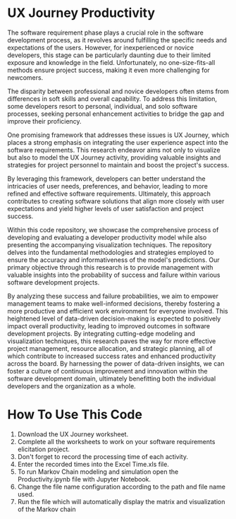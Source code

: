 # UX Journey Productivity
The software requirement phase plays a crucial role in the software development process, as it revolves around fulfilling the specific needs and expectations of the users. However, for inexperienced or novice developers, this stage can be particularly daunting due to their limited exposure and knowledge in the field. Unfortunately, no one-size-fits-all methods ensure project success, making it even more challenging for newcomers.

The disparity between professional and novice developers often stems from differences in soft skills and overall capability. To address this limitation, some developers resort to personal, individual, and solo software processes, seeking personal enhancement activities to bridge the gap and improve their proficiency.

One promising framework that addresses these issues is UX Journey, which places a strong emphasis on integrating the user experience aspect into the software requirements. This research endeavor aims not only to visualize but also to model the UX Journey activity, providing valuable insights and strategies for project personnel to maintain and boost the project's success.

By leveraging this framework, developers can better understand the intricacies of user needs, preferences, and behavior, leading to more refined and effective software requirements. Ultimately, this approach contributes to creating software solutions that align more closely with user expectations and yield higher levels of user satisfaction and project success.

Within this code repository, we showcase the comprehensive process of developing and evaluating a developer productivity model while also presenting the accompanying visualization techniques. The repository delves into the fundamental methodologies and strategies employed to ensure the accuracy and informativeness of the model's predictions. Our primary objective through this research is to provide management with valuable insights into the probability of success and failure within various software development projects.

By analyzing these success and failure probabilities, we aim to empower management teams to make well-informed decisions, thereby fostering a more productive and efficient work environment for everyone involved. This heightened level of data-driven decision-making is expected to positively impact overall productivity, leading to improved outcomes in software development projects. By integrating cutting-edge modeling and visualization techniques, this research paves the way for more effective project management, resource allocation, and strategic planning, all of which contribute to increased success rates and enhanced productivity across the board. By harnessing the power of data-driven insights, we can foster a culture of continuous improvement and innovation within the software development domain, ultimately benefitting both the individual developers and the organization as a whole.

# How To Use This Code
1. Download the UX Journey worksheet.
2. Complete all the worksheets to work on your software requirements elicitation project.
3. Don't forget to record the processing time of each activity.
4. Enter the recorded times into the Excel Time.xls file.
5. To run Markov Chain modeling and simulation open the Productivity.ipynb file with Jupyter Notebook.
6. Change the file name configuration according to the path and file name used.
7. Run the file which will automatically display the matrix and visualization of the Markov chain
